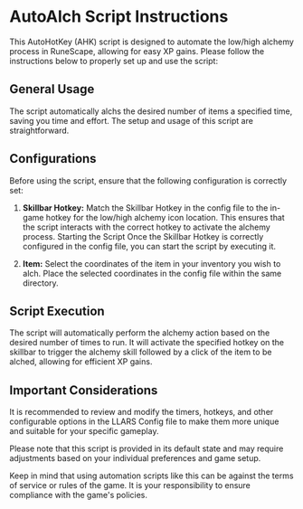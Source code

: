 # AutoAlch Script Instructions
This AutoHotKey (AHK) script is designed to automate the low/high alchemy process in RuneScape, allowing for easy XP gains. Please follow the instructions below to properly set up and use the script:

## General Usage
The script automatically alchs the desired number of items a specified time, saving you time and effort. The setup and usage of this script are straightforward.

## Configurations
Before using the script, ensure that the following configuration is correctly set:

1. **Skillbar Hotkey:** Match the Skillbar Hotkey in the config file to the in-game hotkey for the low/high alchemy icon location. This ensures that the script interacts with the correct hotkey to activate the alchemy process.
Starting the Script
Once the Skillbar Hotkey is correctly configured in the config file, you can start the script by executing it.

2. **Item:**
Select the coordinates of the item in your inventory you wish to alch. Place the selected coordinates in the config file within the same directory.

## Script Execution
The script will automatically perform the alchemy action based on the desired number of times to run. It will activate the specified hotkey on the skillbar to trigger the alchemy skill followed by a click of the item to be alched, allowing for efficient XP gains.

## Important Considerations
It is recommended to review and modify the timers, hotkeys, and other configurable options in the LLARS Config file to make them more unique and suitable for your specific gameplay.

Please note that this script is provided in its default state and may require adjustments based on your individual preferences and game setup.

Keep in mind that using automation scripts like this can be against the terms of service or rules of the game. It is your responsibility to ensure compliance with the game's policies.
